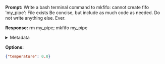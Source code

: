 **Prompt:**
Write a bash terminal command to mkfifo: cannot create fifo 'my_pipe': File exists Be concise, but include as much code as needed. Do not write anything else. Ever.


**Response:**
rm my_pipe; mkfifo my_pipe

<details><summary>Metadata</summary>

- Duration: 1877 ms
- Datetime: 2023-10-14T11:29:56.624418
- Model: gpt-3.5-turbo-0613

</details>

**Options:**
```json
{"temperature": 0.0}
```

